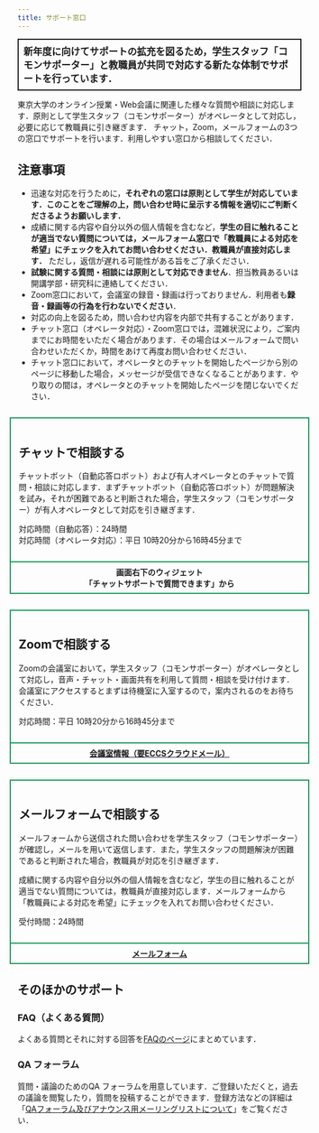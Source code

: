 ```yaml
---
title: サポート窓口
---
```


<div style="border: 2px solid currentcolor; margin-bottom: 0.5em; padding: 0.5em; font-weight: bold; font-size: larger;">新年度に向けてサポートの拡充を図るため，学生スタッフ「コモンサポーター」と教職員が共同で対応する新たな体制でサポートを行っています．</div>

東京大学のオンライン授業・Web会議に関連した様々な質問や相談に対応します．原則として学生スタッフ（コモンサポーター）がオペレータとして対応し，必要に応じて教職員に引き継ぎます．
チャット，Zoom，メールフォームの3つの窓口でサポートを行います．利用しやすい窓口から相談してください．

## 注意事項

* 迅速な対応を行うために，**それぞれの窓口は原則として学生が対応しています．このことをご理解の上，問い合わせ時に呈示する情報を適切にご判断くださるようお願いします．**
* 成績に関する内容や自分以外の個人情報を含むなど，**学生の目に触れることが適当でない質問については，メールフォーム窓口で「教職員による対応を希望」にチェックを入れてお問い合わせください．教職員が直接対応します．** ただし，返信が遅れる可能性がある旨をご了承ください．
* **試験に関する質問・相談には原則として対応できません**．担当教員あるいは開講学部・研究科に連絡してください．
* Zoom窓口において，会議室の録音・録画は行っておりません．利用者も**録音・録画等の行為を行わないでください**．
* 対応の向上を図るため，問い合わせ内容を内部で共有することがあります．
* チャット窓口（オペレータ対応）・Zoom窓口では，混雑状況により，ご案内までにお時間をいただく場合があります．その場合はメールフォームで問い合わせいただくか，時間をあけて再度お問い合わせください．
* チャット窓口において，オペレータとのチャットを開始したページから別のページに移動した場合，メッセージが受信できなくなることがあります．やり取りの間は，オペレータとのチャットを開始したページを閉じないでください．

<div style="border: 2px solid #159957; margin: 2em -1em 0; padding: 1em;">

<h2 id="chat">チャットで相談する</h2>

<p>チャットボット（自動応答ロボット）および有人オペレータとのチャットで質問・相談に対応します．まずチャットボット（自動応答ロボット）が問題解決を試み，それが困難であると判断された場合，学生スタッフ（コモンサポーター）が有人オペレータとして対応を引き継ぎます．</p>

対応時間（自動応答）：24時間<br>
対応時間（オペレータ対応）：平日 10時20分から16時45分まで

</div>
<div style="border: 2px solid #159957; margin: -2px -1em 2em; padding: 0.5em 1em; text-align: center; font-weight: bolder">
画面右下のウィジェット<br>「チャットサポートで質問できます」から
</div>

<div style="border: 2px solid #159957; margin: 2em -1em 0; padding: 1em;">

<h2 id="zoom">Zoomで相談する</h2>

<p>Zoomの会議室において，学生スタッフ（コモンサポーター）がオペレータとして対応し，音声・チャット・画面共有を利用して質問・相談を受け付けます．会議室にアクセスするとまずは待機室に入室するので，案内されるのをお待ちください．</p>

対応時間：平日 10時20分から16時45分まで

</div>

<div style="border: 2px solid #159957; margin: -2px -1em 2em; padding: 0.5em 1em; text-align: center; font-weight: bolder">
<a href="#">会議室情報（要ECCSクラウドメール）</a>
</div>


<div style="margin: 2em -1em 0; padding: 1em; border: 2px solid #159957;">

<h2 id="email-form">メールフォームで相談する</h2>

<p>メールフォームから送信された問い合わせを学生スタッフ（コモンサポーター）が確認し，メールを用いて返信します．また，学生スタッフの問題解決が困難であると判断された場合，教職員が対応を引き継ぎます．</p>

<p>成績に関する内容や自分以外の個人情報を含むなど，学生の目に触れることが適当でない質問については，教職員が直接対応します．メールフォームから「教職員による対応を希望」にチェックを入れてお問い合わせください．</p>

受付時間：24時間

</div>
<div style="border: 2px solid #159957; margin: -2px -1em 2em; padding: 0.5em 1em; text-align: center; font-weight: bolder">
<a href="#">メールフォーム</a>
</div>

## そのほかのサポート

### FAQ（よくある質問）

よくある質問とそれに対する回答を[FAQのページ](/faq/)にまとめています．

### QA フォーラム
質問・議論のためのQA フォーラムを用意しています．ご登録いただくと，過去の議論を閲覧したり，質問を投稿することができます．登録方法などの詳細は「[QAフォーラム及びアナウンス用メーリングリストについて](/forums/)」をご覧ください．
